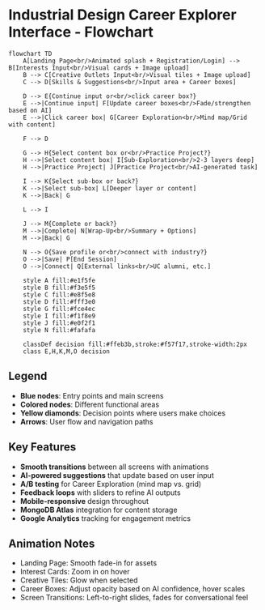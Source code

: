 # Industrial Design Career Explorer Interface - Flowchart

```mermaid
flowchart TD
    A[Landing Page<br/>Animated splash + Registration/Login] --> B[Interests Input<br/>Visual cards + Image upload]
    B --> C[Creative Outlets Input<br/>Visual tiles + Image upload]
    C --> D[Skills & Suggestions<br/>Input area + Career boxes]
    
    D --> E{Continue input or<br/>click career box?}
    E -->|Continue input| F[Update career boxes<br/>Fade/strengthen based on AI]
    E -->|Click career box| G[Career Exploration<br/>Mind map/Grid with content]
    
    F --> D
    
    G --> H{Select content box or<br/>Practice Project?}
    H -->|Select content box| I[Sub-Exploration<br/>2-3 layers deep]
    H -->|Practice Project| J[Practice Project<br/>AI-generated task]
    
    I --> K{Select sub-box or back?}
    K -->|Select sub-box| L[Deeper layer or content]
    K -->|Back| G
    
    L --> I
    
    J --> M{Complete or back?}
    M -->|Complete| N[Wrap-Up<br/>Summary + Options]
    M -->|Back| G
    
    N --> O{Save profile or<br/>connect with industry?}
    O -->|Save| P[End Session]
    O -->|Connect| Q[External links<br/>UC alumni, etc.]
    
    style A fill:#e1f5fe
    style B fill:#f3e5f5
    style C fill:#e8f5e8
    style D fill:#fff3e0
    style G fill:#fce4ec
    style I fill:#f1f8e9
    style J fill:#e0f2f1
    style N fill:#fafafa
    
    classDef decision fill:#ffeb3b,stroke:#f57f17,stroke-width:2px
    class E,H,K,M,O decision
```

## Legend

- **Blue nodes**: Entry points and main screens
- **Colored nodes**: Different functional areas
- **Yellow diamonds**: Decision points where users make choices
- **Arrows**: User flow and navigation paths

## Key Features

- **Smooth transitions** between all screens with animations
- **AI-powered suggestions** that update based on user input
- **A/B testing** for Career Exploration (mind map vs. grid)
- **Feedback loops** with sliders to refine AI outputs
- **Mobile-responsive** design throughout
- **MongoDB Atlas** integration for content storage
- **Google Analytics** tracking for engagement metrics

## Animation Notes

- Landing Page: Smooth fade-in for assets
- Interest Cards: Zoom in on hover
- Creative Tiles: Glow when selected
- Career Boxes: Adjust opacity based on AI confidence, hover scales
- Screen Transitions: Left-to-right slides, fades for conversational feel
